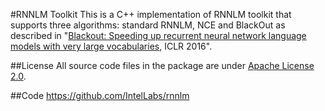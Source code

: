 #RNNLM Toolkit
This is a C++ implementation of RNNLM toolkit that supports three algorithms: standard RNNLM, NCE and BlackOut as described in "[Blackout: Speeding up recurrent neural network language models with very large vocabularies](http://arxiv.org/abs/1511.06909), ICLR 2016".

##License
All source code files in the package are under [Apache License 2.0](http://www.apache.org/licenses/LICENSE-2.0).

##Code 
https://github.com/IntelLabs/rnnlm
